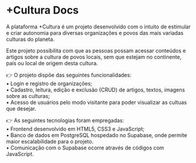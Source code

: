 # +Cultura Docs

A plataforma +Cultura é um projeto desenvolvido com o intuito de estimular e criar autonomia para diversas organizações e povos das mais variadas culturas do planeta.

Este projeto possibilita com que as pessoas possam acessar conteúdos e artigos sobre a cultura de povos locais, sem que estejam no continente, país ou local de origem desta cultura.

👉 O projeto dispõe das seguintes funcionalidades:  
• Login e registro de organizações;  
• Cadastro, leitura, edição e exclusão (CRUD) de artigos, textos, imagens sobre as culturas;  
• Acesso de usuários pelo modo visitante para poder visualizar as cultuas que desejar.  

👉 As seguintes tecnologias foram empregadas:  
• Frontend desenvolvido em HTML5, CSS3 e JavaScript;  
• Banco de dados em PostgreSQL hospedado no Supabase, onde permite maior escalabilidade para o projeto.  
• Comunicação com o Supabase ocorre através de códigos com JavaScript.  